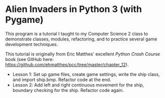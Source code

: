# Alien Invaders in Python 3 (with Pygame)

This program is a tutorial I taught to my Computer Science 2 class to demonstrate classes, modules, refactoring, and to practice several game development techniques.

This tutorial is originally from Eric Matthes' excellent *Python Crash Course* book (see GitHub here:  https://github.com/ehmatthes/pcc/tree/master/chapter_12).

- Lesson 1:  Set up game files, create game settings, write the ship class, and import ship.bmp. Refactor code at the end.
- Lesson 2:  Add left and right continuous movement for the ship, boundary checking for the ship. Refactor code again.
